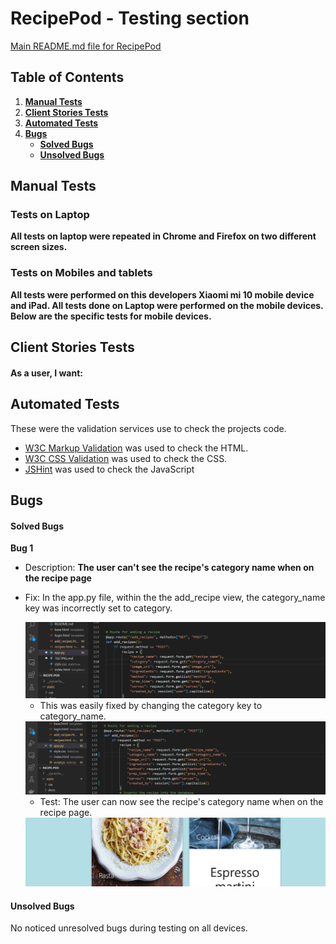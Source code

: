 # RecipePod - Testing section

[Main README.md file for RecipePod](README.md)

## Table of Contents

1. [**Manual Tests**](#manual-testing)
2. [**Client Stories Tests**](#client-stories-tests)
3. [**Automated Tests**](#automated-tests)
4. [**Bugs**](#bugs)
   - [**Solved Bugs**](#solved-bugs)
   - [**Unsolved Bugs**](#unsolved-bugs)

## Manual Tests

### Tests on Laptop

**All tests on laptop were repeated in Chrome and Firefox on two different screen sizes.**

### Tests on Mobiles and tablets

**All tests were performed on this developers Xiaomi mi 10 mobile device and iPad. All tests done on Laptop were performed on the mobile devices. Below are the specific tests for mobile devices.**

## Client Stories Tests

#### As a user, I want:

## Automated Tests

These were the validation services use to check the projects code.

- [W3C Markup Validation](https://validator.w3.org/) was used to check the HTML.
- [W3C CSS Validation](https://jigsaw.w3.org/css-validator/) was used to check the CSS.
- [JSHint](https://jshint.com/) was used to check the JavaScript

## Bugs

#### Solved Bugs

**Bug 1** 
- Description: **The user can't see the recipe's category name when on the recipe page** 

* Fix: In the app.py file, within the the add_recipe view, the category_name key was incorrectly set to category.

    <div align="center">
    <img src="static/images/bug1.png">
    </div>

    * This was easily fixed by changing the category key to category_name.

    <div align="center">
    <img src="static/images/bug1-fix.png">
    </div>

    * Test: The user can now see the recipe's category name when on the recipe page.

    <div align="center">
    <img src="static/images/bug1-fix2.png">
    </div>

#### Unsolved Bugs

No noticed unresolved bugs during testing on all devices.
